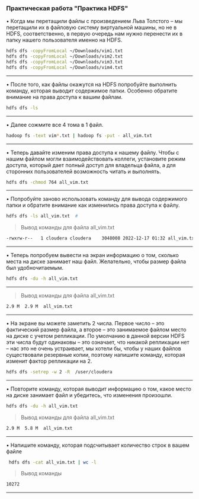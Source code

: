 ### Практическая работа "Практика HDFS"

• Когда мы перетащили файлы с произведением Льва Толстого – мы перетащили их в файловую систему виртуальной машины, но не в HDFS, соответственно, в первую очередь нам нужно перенести их в папку нашего пользователя именно на HDFS.

```bash
hdfs dfs -copyFromLocal ~/Downloads/vim1.txt
hdfs dfs -copyFromLocal ~/Downloads/vim2.txt
hdfs dfs -copyFromLocal ~/Downloads/vim3.txt
hdfs dfs -copyFromLocal ~/Downloads/vim4.txt
```
---
• После того, как файлы окажутся на HDFS попробуйте выполнить команду, которая выводит содержимое папки. Особенно обратите внимание на права доступа к вашим файлам.

```bash
hdfs dfs -ls
```
---
• Далее сожмите все 4 тома в 1 файл.

```bash
hadoop fs -text vim*.txt | hadoop fs -put - all_vim.txt
```
---  
• Теперь давайте изменим права доступа к нашему файлу. Чтобы с нашим файлом могли взаимодействовать коллеги, установите режим доступа, который дает полный доступ для владельца файла, а для сторонних пользователей возможность читать и выполнять.

```bash
hdfs dfs -chmod 764 all_vim.txt
```
---  
• Попробуйте заново использовать команду для вывода содержимого папки и обратите внимание как изменились права доступа к файлу.

```bash
hdfs dfs -ls all_vim.txt  #
```

> Вывод команды для файла all_vim.txt
```bash
-rwxrw-r--   1 cloudera cloudera    3048008 2022-12-17 01:32 all_vim.txt
```
---
• Теперь попробуем вывести на экран информацию о том, сколько места на диске занимает наш файл. Желательно, чтобы размер файла был удобночитаемым.

```bash
hdfs dfs -du -h all_vim.txt
```
---
> Вывод команды для файла all_vim.txt
```bash
2.9 M  2.9 M  all_vim.txt
```
---
• На экране вы можете заметить 2 числа. Первое число – это фактический размер файла, а второе – это занимаемое файлом место на диске с учетом репликации. По умолчанию в данной версии HDFS эти числа будут одинаковы – это означает, что никакой репликации нет – нас это не очень устраивает, мы хотели бы, чтобы у наших файлов существовали резервные копии, поэтому напишите команду, которая изменит фактор репликации на 2.

```bash
hdfs dfs -setrep -w 2 -R  /user/cloudera
```
---
• Повторите команду, которая выводит информацию о том, какое место на диске занимает файл и убедитесь, что изменения произошли.

```bash
hdfs dfs -du -h all_vim.txt
```

> Вывод команды для файла all_vim.txt
```bash
2.9 M  5.8 M  all_vim.txt

```
---
• Напишите команду, которая подсчитывает количество строк в вашем файле

```bash
 hdfs dfs -cat all_vim.txt | wc -l
```
     
> Вывод команды
```bash
10272

```
---
